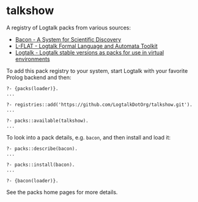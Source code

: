 # talkshow

A registry of Logtalk packs from various sources:

- [Bacon - A System for Scientific Discovery](https://github.com/lindseyspratt/bacon-logtalk)
- [L-FLAT - Logtalk Formal Language and Automata Toolkit](https://github.com/l-flat/lflat)
- [Logtalk - Logtalk stable versions as packs for use in virtual environments](https://logtalk.org)

To add this pack registry to your system, start Logtalk with your favorite Prolog backend and then:

```text
?- {packs(loader)}.
...

?- registries::add('https://github.com/LogtalkDotOrg/talkshow.git').
...

?- packs::available(talkshow).
...
```

To look into a pack details, e.g. `bacon`, and then install and load it:

```text
?- packs::describe(bacon).
...

?- packs::install(bacon).
...

?- {bacon(loader)}.
```

See the packs home pages for more details.
